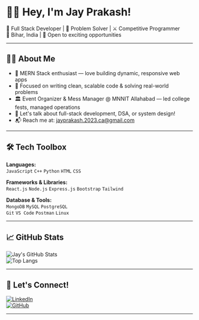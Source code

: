 # 👨‍💻 Hey, I'm Jay Prakash!

🚀 Full Stack Developer | 🧠 Problem Solver | ⚔️ Competitive Programmer  
📍 Bihar, India | 💼 Open to exciting opportunities

---

## 🧑‍🚀 About Me

- 🔧 MERN Stack enthusiast — love building dynamic, responsive web apps  
- 🎯 Focused on writing clean, scalable code & solving real-world problems  
- 🏛️ Event Organizer & Mess Manager @ MNNIT Allahabad — led college fests, managed operations  
- 💬 Let's talk about full-stack development, DSA, or system design!  
- 📬 Reach me at: [jayprakash.2023.ca@gmail.com](mailto:jayprakash.2023.ca@gmail.com)

---

## 🛠️ Tech Toolbox

**Languages:**  
`JavaScript` `C++` `Python` `HTML` `CSS`

**Frameworks & Libraries:**  
`React.js` `Node.js` `Express.js` `Bootstrap` `Tailwind`

**Database & Tools:**  
`MongoDB` `MySQL` `PostgreSQL`  
`Git` `VS Code` `Postman` `Linux`

---

## 📈 GitHub Stats

![Jay's GitHub Stats](https://github-readme-stats.vercel.app/api?username=jay-prakash17423&show_icons=true&theme=radical)  
![Top Langs](https://github-readme-stats.vercel.app/api/top-langs/?username=jay-prakash17423&layout=compact&theme=radical)

---

## 🤝 Let's Connect!

[![LinkedIn](https://img.shields.io/badge/LinkedIn-blue?style=flat&logo=linkedin)](https://www.linkedin.com/in/jay17423)  
[![GitHub](https://img.shields.io/badge/GitHub-black?style=flat&logo=github)](https://github.com/jay-prakash17423)

---
